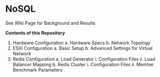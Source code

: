 # NoSQL

See Wiki Page for Background and Results

**Contents of this Repository**
1.	Hardware Configuration
  a.	Hardware Specs
  b.	Network Topology
2.	ESXi Configuration
  a.	Basic Setup
  b.	Advanced Settings for Virtual Network
3.	Redis Configuration
  a.	Load Generator
    i.	Configuration Files
    ii.	Load Balancer Mapping
  b.	Redis Cluster
    i.	Configuration Files
    ii.	Memtier Benchmark Parameters
